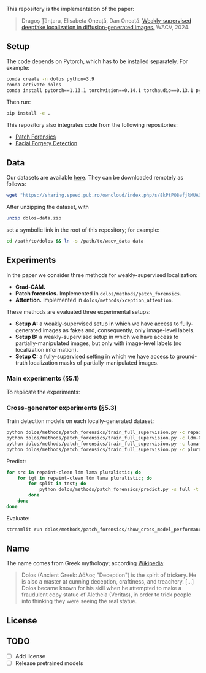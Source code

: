 This repository is the implementation of the paper:

> Dragoș Țânțaru, Elisabeta Oneață, Dan Oneață.
> [Weakly-supervised deepfake localization in diffusion-generated images.](https://arxiv.org/pdf/2311.04584)
> WACV, 2024.

## Setup

The code depends on Pytorch, which has to be installed separately.
For example:

```bash
conda create -n dolos python=3.9
conda activate dolos
conda install pytorch==1.13.1 torchvision==0.14.1 torchaudio==0.13.1 pytorch-cuda=11.6 -c pytorch -c nvidia
```

Then run:

```bash
pip install -e .
```

This repository also integrates code from the following repositories:

- [Patch Forensics](https://github.com/chail/patch-forensics)
- [Facial Forgery Detection](https://github.com/JStehouwer/FFD_CVPR2020)

## Data

Our datasets are available [here](https://sharing.speed.pub.ro/owncloud/index.php/s/8kPtPO8efjRMUAG).
They can be downloaded remotely as follows:

```bash
wget "https://sharing.speed.pub.ro/owncloud/index.php/s/8kPtPO8efjRMUAG/download" -O dolos-data.zip
```

After unzipping the dataset, with

```bash
unzip dolos-data.zip
```

set a symbolic link in the root of this repository; for example:

```bash
cd /path/to/dolos && ln -s /path/to/wacv_data data
```

## Experiments

In the paper we consider three methods for weakly-supervised localization:

- **Grad-CAM.**
- **Patch forensics.** Implemented in `dolos/methods/patch_forensics`.
- **Attention.** Implemented in `dolos/methods/xception_attention`.

These methods are evaluated three experimental setups:

- **Setup A:** a weakly-supervised setup in which we have access to fully-generated images as fakes and, consequently, only image-level labels.
- **Setup B:** a weakly-supervised setup in which we have access to partially-manipulated images, but only with image-level labels (no localization information).
- **Setup C:** a fully-supervised setting in which we have access to ground-truth localization masks of partially-manipulated images.

### Main experiments (§5.1)

To replicate the experiments:

### Cross-generator experiments (§5.3)

Train detection models on each locally-generated dataset:

```bash
python dolos/methods/patch_forensics/train_full_supervision.py -c repaint-clean-00
python dolos/methods/patch_forensics/train_full_supervision.py -c ldm-00
python dolos/methods/patch_forensics/train_full_supervision.py -c lama-00
python dolos/methods/patch_forensics/train_full_supervision.py -c pluralistic-00
```

Predict:

```bash
for src in repaint-clean ldm lama pluralistic; do
    for tgt in repaint-clean ldm lama pluralistic; do
        for split in test; do
            python dolos/methods/patch_forensics/predict.py -s full -t ${src}-00 -p ${tgt}-${split}
        done
    done
done
```

Evaluate:

```bash
streamlit run dolos/methods/patch_forensics/show_cross_model_performance.py
```

## Name

The name comes from Greek mythology; according [Wikipedia](https://en.wikipedia.org/wiki/Dolos_(mythology)):

> Dolos (Ancient Greek: Δόλος "Deception") is the spirit of trickery. He is also a master at cunning deception, craftiness, and treachery.
> [...]
> Dolos became known for his skill when he attempted to make a fraudulent copy statue of Aletheia (Veritas), in order to trick people into thinking they were seeing the real statue.

## License

## TODO

- [ ] Add license
- [ ] Release pretrained models